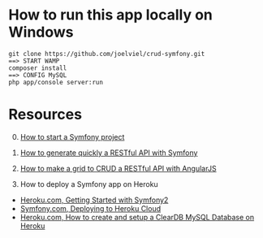 # How to run this app locally on Windows
	git clone https://github.com/joelviel/crud-symfony.git
	==> START WAMP
	composer install
	==> CONFIG MySQL
	php app/console server:run


# Resources

0. [How to start a Symfony project](http://symfony.com/doc/current/quick_tour/the_big_picture.html)

1. [How to generate quickly a RESTful API with Symfony](https://github.com/voryx/restgeneratorbundle)

2. [How to make a grid to CRUD a RESTful API with AngularJS](http://softwarejuancarlos.com/2014/09/09/angularjs-crud-grid/)

3. How to deploy a Symfony app on Heroku
  * [Heroku.com, Getting Started with Symfony2](https://devcenter.heroku.com/articles/getting-started-with-symfony2)
  * [Symfony.com, Deploying to Heroku Cloud](http://symfony.com/doc/current/cookbook/deployment/heroku.html)
  * [Heroku.com, How to create and setup a ClearDB MySQL Database on Heroku](https://devcenter.heroku.com/articles/cleardb)
